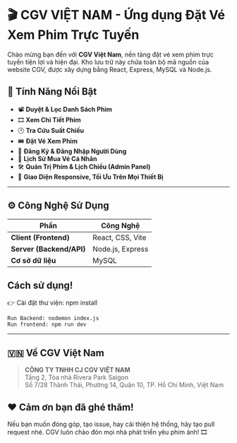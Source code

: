 # 🎬 CGV VIỆT NAM - Ứng dụng Đặt Vé Xem Phim Trực Tuyến

Chào mừng bạn đến với **CGV Việt Nam**, nền tảng đặt vé xem phim trực tuyến tiện lợi và hiện đại. Kho lưu trữ này chứa toàn bộ mã nguồn của website CGV, được xây dựng bằng React, Express, MySQL và Node.js.

## 🎯 Tính Năng Nổi Bật

- 📽 **Duyệt & Lọc Danh Sách Phim**
- 🎞 **Xem Chi Tiết Phim**
- 🕑 **Tra Cứu Suất Chiếu**
- 🎟 **Đặt Vé Xem Phim**
- 🔐 **Đăng Ký & Đăng Nhập Người Dùng**
- 📒 **Lịch Sử Mua Vé Cá Nhân**
- 🛠️ **Quản Trị Phim & Lịch Chiếu (Admin Panel)**
- 📱 **Giao Diện Responsive, Tối Ưu Trên Mọi Thiết Bị**
---

## ⚙️ Công Nghệ Sử Dụng

| Phần | Công Nghệ |
|------|------------|
| **Client (Frontend)** | React, CSS, Vite |
| **Server (Backend/API)** | Node.js, Express |
| **Cơ sở dữ liệu** | MySQL |

## Cách sử dụng!
👉 Cài đặt thư viện: npm install

    Run Backend: nodemon index.js
    Run frontend: npm run dev
---
## 🇻🇳 Về CGV Việt Nam
> **CÔNG TY TNHH CJ CGV VIỆT NAM**  
> Tầng 2, Tòa nhà Rivera Park Saigon  
> Số 7/28 Thành Thái, Phường 14, Quận 10, TP. Hồ Chí Minh, Việt Nam

## ❤️ Cảm ơn bạn đã ghé thăm!

Nếu bạn muốn đóng góp, tạo issue, hay cải thiện hệ thống, hãy tạo pull request nhé. CGV luôn chào đón mọi nhà phát triển yêu phim ảnh! 🎞
